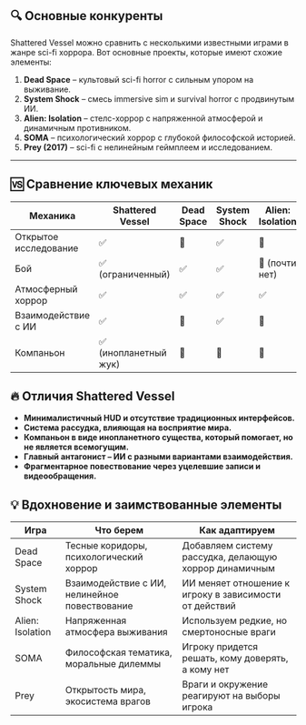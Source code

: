 ## 🔍 Основные конкуренты

Shattered Vessel можно сравнить с несколькими известными играми в жанре sci-fi хоррора. Вот основные проекты, которые имеют схожие элементы:

1. **Dead Space** – культовый sci-fi horror с сильным упором на выживание.
2. **System Shock** – смесь immersive sim и survival horror с продвинутым ИИ.
3. **Alien: Isolation** – стелс-хоррор с напряженной атмосферой и динамичным противником.
4. **SOMA** – психологический хоррор с глубокой философской историей.
5. **Prey (2017)** – sci-fi с нелинейным геймплеем и исследованием.

----
## 🆚 Сравнение ключевых механик

| Механика              | Shattered Vessel     | Dead Space | System Shock | Alien: Isolation | SOMA | Prey          |
| --------------------- | -------------------- | ---------- | ------------ | ---------------- | ---- | ------------- |
| Открытое исследование | ✅                    | 🚫         | ✅            | 🚫               | ✅    | ✅             |
| Бой                   | ✅ (ограниченный)     | ✅          | ✅            | 🚫 (почти нет)   | 🚫   | ✅             |
| Атмосферный хоррор    | ✅                    | ✅          | ✅            | ✅                | ✅    | ✅             |
| Взаимодействие с ИИ   | ✅                    | 🚫         | ✅            | 🚫               | ✅    | ✅             |
| Компаньон             | ✅ (инопланетный жук) | 🚫         | 🚫           | 🚫               | 🚫   | ✅ (Neuromods) |

## 🔥 Отличия Shattered Vessel

- **Минималистичный HUD и отсутствие традиционных интерфейсов.**
- **Система рассудка, влияющая на восприятие мира.**
- **Компаньон в виде инопланетного существа, который помогает, но не является всемогущим.**
- **Главный антагонист – ИИ с разными вариантами взаимодействия.**
- **Фрагментарное повествование через уцелевшие записи и видеообращения.**


## 💡 Вдохновение и заимствованные элементы


| Игра             | Что берем                                     | Как адаптируем                                         |
| ---------------- | --------------------------------------------- | ------------------------------------------------------ |
| Dead Space       | Тесные коридоры, психологический хоррор       | Добавляем систему рассудка, делающую хоррор динамичным |
| System Shock     | Взаимодействие с ИИ, нелинейное повествование | ИИ меняет отношение к игроку в зависимости от действий |
| Alien: Isolation | Напряженная атмосфера выживания               | Используем редкие, но смертоносные враги               |
| SOMA             | Философская тематика, моральные дилеммы       | Игроку придется решать, кому доверять, а кому нет      |
| Prey             | Открытость мира, экосистема врагов            | Враги и окружение реагируют на выборы игрока           |